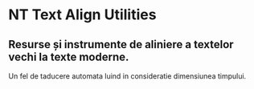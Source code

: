 # NT Text Align Utilities
## Resurse și instrumente de aliniere a textelor vechi la texte moderne.
Un fel de taducere automata luind in consideratie dimensiunea timpului.


